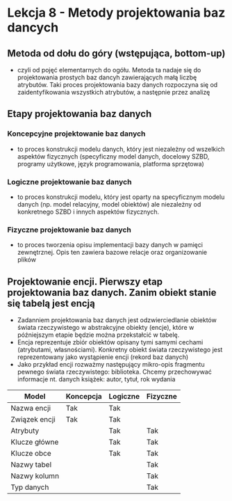 # Lekcja 8 - Metody projektowania baz dancych

## Metoda od dołu do góry (wstępująca, bottom-up)

- czyli od pojęć elementarnych do ogółu. Metoda ta nadaje się do projektowania prostych baz dancyh zawierających małą liczbę atrybutów. Taki proces projektowania bazy danych rozpoczyna się od zaidentyfikowania wszystkich atrybutów, a następnie przez analizę

## Etapy projektowania baz danych

### Koncepcyjne projektowanie baz danych

- to proces konstrukcji modelu danych, który jest niezależny od wszelkich aspektów fizycznych (specyficzny model danych, docelowy SZBD, programy użytkowe, język programowania, platforma sprzętowa)

### Logiczne projektowanie baz danych

- to proces konstrukcji modelu, który jest oparty na specyficznym modelu danych (np. model relacyjny, model obiektów) ale niezależny od konkretnego SZBD i innych aspektów fizycznych.

### Fizyczne projektowanie baz danych

- to proces tworzenia opisu implementacji bazy danych w pamięci zewnętrznej. Opis ten zawiera bazowe relacje oraz organizowanie plików

## Projektowanie encji. Pierwszy etap projektowania baz danych. Zanim obiekt stanie się tabelą jest encją

- Zadanniem projektowania baz danych jest odzwierciedlanie obiektów świata rzeczywistego w abstrakcyjne obiekty (encje), które w późniejszym etapie będzie można przekstałcić w tabelę.
- Encja reprezentuje zbiór obiektów opisany tymi samymi cechami (atrybutami, własnościami). Konkretny obiekt świata rzeczywistego jest reprezentowany jako wystąpienie encji (rekord baz danych)
- Jako przykład encji rozważmy następujący mikro-opis fragmentu pewnego świata rzeczywistego: biblioteka. Chcemy przechowywać informacje nt. danych książek: autor, tytuł, rok wydania

| Model         | Koncepcja | Logiczne | Fizyczne |
| ------------- | --------- | -------- | -------- |
| Nazwa encji   | Tak       | Tak      |          |
| Związek encji | Tak       | Tak      |          |
| Atrybuty      |           | Tak      | Tak      |
| Klucze główne |           | Tak      | Tak      |
| Klucze obce   |           | Tak      | Tak      |
| Nazwy tabel   |           |          | Tak      |
| Nazwy kolumn  |           |          | Tak      |
| Typ danych    |           |          | Tak      |